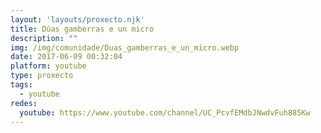 ```yaml
---
layout: 'layouts/proxecto.njk'
title: Dúas gamberras e un micro
description: ""
img: /img/comunidade/Duas_gamberras_e_un_micro.webp
date: 2017-06-09 00:32:04
platform: youtube
type: proxecto
tags:
  - youtube
redes:
  youtube: https://www.youtube.com/channel/UC_PcvfEMdbJNwdvFuh885Kw
---
```

